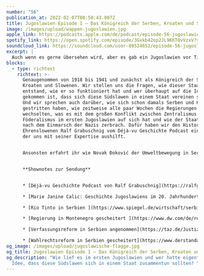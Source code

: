 ```yaml
---
number: "56"
publication_at: 2022-02-07T00:50:43.807Z
title: Jugoslawien Episode 1 – Das Königreich der Serben, Kroaten und Slowenen
image: /images/upload/wappen-jugoslawien.jpg
apple_link: https://podcasts.apple.com/de/podcast/episode-56-jugoslawien-episode-1-das-k%C3%B6nigreich-der/id1170436903?i=1000550252433
spotify_link: https://open.spotify.com/episode/3Gxkb42op2JL9KKTQvVzxV?si=20c62f6d60b24ecc
soundcloud_link: https://soundcloud.com/user-89524652/episode-56-jugoslawien-episode-1-das-konigreich-der-serben-kroaten-und-slowenen?si=9e5d093b9e0d497bb8f5ca6737fcc7a8&utm_source=clipboard&utm_medium=text&utm_campaign=social_sharing
excerpt: |
  Auch wenn es gerne übersehen wird, aber es gab ein Jugoslawien vor Tito. 
blocks:
  - type: richtext
    richtext: >-
      Genaugenommen von 1918 bis 1941 und zunächst als Königreich der Serben,
      Kroaten und Slowenen. Wir stellen uns die Fragen, wie dieser Staat
      entstand, wie er so funktioniert hat und wer überhaupt auf die Idee
      gekommen ist, dass sich diese Südslawen in einem Staat vereinen sollten.
      Und wir sprechen auch darüber, wie sich schon damals Serben und Kroaten
      gestritten haben, wie zeitweise alle paar Wochen die Regierungen
      wechselten, was es mit dem großen Konflikt zwischen Zentralismus und
      Föderalismus im ersten Jugoslawien auf sich hat und wie der Staat dann
      nach dem Einmarsch der Nazis zerbrach. Dafür haben wir den Historiker und
      Ehrenslowenen Ralf Grabuschnig vom Déjà-vu Geschichte Podcast eingeladen,
      der uns mit seiner Expertise aushilft. 


      Ansonsten erfahrt ihr wie Novak Đoković der Umweltbewegung in Serbien geholfen hat, warum es in Bosnien-Herzegowina erstmal keine Wahlrechtsreform geben wird, wie Corona auf dem Balkan wütet und warum in Montenegro nach gerade einmal 14 Monaten die Regierung gescheitert ist. 


      **Shownotes zur Sendung** 


      * [Déjà-vu Geschichte Podcast von Ralf Grabuschnig](https://ralfgrabuschnig.com/deja-vu-geschichte-podcast/)

      * [Marie Janine Calic: Geschichte Jugoslawiens im 20. Jahrhundert ](https://www.chbeck.de/calic-janine-geschichte-jugoslawiens-20-jahrhundert/product/32095)

      * [Rio Tinto in Serbien ](https://www.spiegel.de/wirtschaft/serbien-verbietet-rio-tinto-den-abbau-von-lithium-a-72b9de4d-a29c-4a87-a464-b0b55f6d5535)(Spiegel) 

      * [Regierung in Montenegro gescheitert ](https://www.dw.com/de/regierung-in-montenegro-gescheitert/a-60668382)(Deutsche Welle) 

      * [Verfassungsreform in Serbien angenommen](https://taz.de/Justiz-in-Serbien/!5826306/) (taz) 

      * [Wahlrechtsreform in Serbien gescheitert](https://www.derstandard.de/story/2000132988881/versuch-zur-einigung-auf-verfassungsreform-in-bosnien-gescheitert) (Der Standard)
og_image: /images/upload/jugoslawische-flagge.jpg
og_title: Jugoslawien Episode 1 – Das Königreich der Serben, Kroaten und Slowenen
og_description: "Wie lief es im ersten Jugoslawien und wer hatte eigentlich die
  Idee, dass diese Südslawen sich in einem Staat zusammentun sollten? "
---
```

